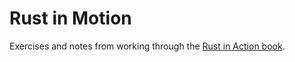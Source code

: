 # Rust in Motion

Exercises and notes from working through the [Rust in Action book](https://www.manning.com/books/rust-in-action).
